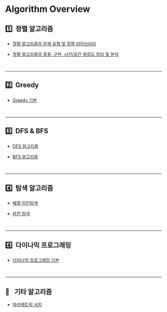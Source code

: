 # Algorithm Overview


## :one:&nbsp; 정렬 알고리즘

* [정렬 알고리즘의 문제 유형 및 정렬 라이브러리](./cheatsheet/../algorithms/sort.md)

* [정렬 알고리즘의 종류, 구현, 시간/공간 복잡도 정리 및 분석](../dongbin_book/chap6_sort/README.md)

</br>

---

## :two:&nbsp; Greedy

* [Greedy 기본](./algorithms/greedy/README.md)

</br>

---

## :three:&nbsp; DFS & BFS

* [DFS 알고리즘](./algorithms/dfs.md)

* [BFS 알고리즘](./algorithms/bfs.md)

</br>

---

## :four:&nbsp; 탐색 알고리즘

* [배열 이진탐색](./../dongbin_book/chap7_binary_search/README.md)

* [완전 탐색](./algorithms/exhaustive_search/README.md)

<br/>

---
## :four:&nbsp; 다이나믹 프로그래밍

* [다이나믹 프로그래밍 기본](./algorithms/dynamic_programming/README.md)

<br/>

---
## :hocho:&ensp; 기타 알고리즘

* [파라메트릭 서치](./algorithms/parametric_search.md)